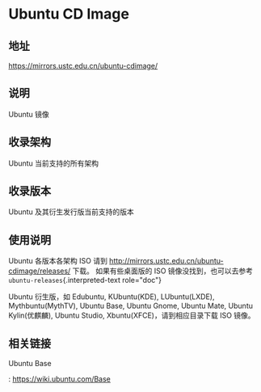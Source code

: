 # Ubuntu CD Image

## 地址

<https://mirrors.ustc.edu.cn/ubuntu-cdimage/>

## 说明

Ubuntu 镜像

## 收录架构

Ubuntu 当前支持的所有架构

## 收录版本

Ubuntu 及其衍生发行版当前支持的版本

## 使用说明

Ubuntu 各版本各架构 ISO 请到
<http://mirrors.ustc.edu.cn/ubuntu-cdimage/releases/> 下载。
如果有些桌面版的 ISO 镜像没找到，也可以去参考
`ubuntu-releases`{.interpreted-text role="doc"}

Ubuntu 衍生版，如 Edubuntu, KUbuntu(KDE), LUbuntu(LXDE),
Mythbuntu(MythTV), Ubuntu Base, Ubuntu Gnome, Ubuntu Mate, Ubuntu
Kylin(优麒麟), Ubuntu Studio, Xbuntu(XFCE)，请到相应目录下载 ISO 镜像。

## 相关链接

Ubuntu Base

:   <https://wiki.ubuntu.com/Base>
